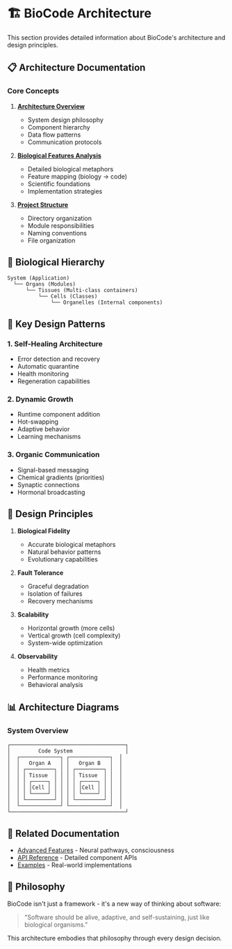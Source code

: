 # 🏗️ BioCode Architecture

This section provides detailed information about BioCode's architecture and design principles.

## 📋 Architecture Documentation

### Core Concepts

1. **[Architecture Overview](architecture_diagram.md)**
   - System design philosophy
   - Component hierarchy
   - Data flow patterns
   - Communication protocols

2. **[Biological Features Analysis](biological_features_analysis.md)**
   - Detailed biological metaphors
   - Feature mapping (biology → code)
   - Scientific foundations
   - Implementation strategies

3. **[Project Structure](project-structure.md)**
   - Directory organization
   - Module responsibilities
   - Naming conventions
   - File organization

## 🧬 Biological Hierarchy

```
System (Application)
  └── Organs (Modules)
      └── Tissues (Multi-class containers)
          └── Cells (Classes)
              └── Organelles (Internal components)
```

## 🔄 Key Design Patterns

### 1. **Self-Healing Architecture**
- Error detection and recovery
- Automatic quarantine
- Health monitoring
- Regeneration capabilities

### 2. **Dynamic Growth**
- Runtime component addition
- Hot-swapping
- Adaptive behavior
- Learning mechanisms

### 3. **Organic Communication**
- Signal-based messaging
- Chemical gradients (priorities)
- Synaptic connections
- Hormonal broadcasting

## 🎯 Design Principles

1. **Biological Fidelity**
   - Accurate biological metaphors
   - Natural behavior patterns
   - Evolutionary capabilities

2. **Fault Tolerance**
   - Graceful degradation
   - Isolation of failures
   - Recovery mechanisms

3. **Scalability**
   - Horizontal growth (more cells)
   - Vertical growth (cell complexity)
   - System-wide optimization

4. **Observability**
   - Health metrics
   - Performance monitoring
   - Behavioral analysis

## 📊 Architecture Diagrams

### System Overview
```
┌─────────────────────────────────────┐
│         Code System                 │
│  ┌─────────────┐ ┌─────────────┐  │
│  │   Organ A   │ │   Organ B   │  │
│  │ ┌─────────┐ │ │ ┌─────────┐ │  │
│  │ │ Tissue  │ │ │ │ Tissue  │ │  │
│  │ │ ┌─────┐ │ │ │ │ ┌─────┐ │ │  │
│  │ │ │Cell │ │ │ │ │ │Cell │ │ │  │
│  │ │ └─────┘ │ │ │ │ └─────┘ │ │  │
│  │ └─────────┘ │ │ └─────────┘ │  │
│  └─────────────┘ └─────────────┘  │
└─────────────────────────────────────┘
```

## 🔗 Related Documentation

- [Advanced Features](../guides/advanced-features.md) - Neural pathways, consciousness
- [API Reference](../api/) - Detailed component APIs
- [Examples](../examples/) - Real-world implementations

## 💭 Philosophy

BioCode isn't just a framework - it's a new way of thinking about software:

> "Software should be alive, adaptive, and self-sustaining, just like biological organisms."

This architecture embodies that philosophy through every design decision.